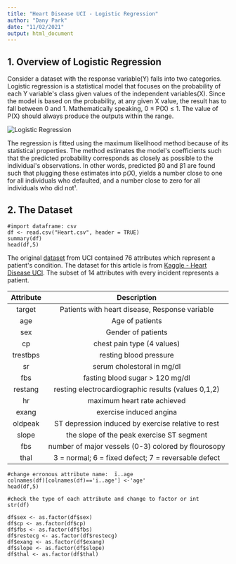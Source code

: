 ```yaml
---
title: "Heart Disease UCI - Logistic Regression"
author: "Dany Park"
date: "11/02/2021"
output: html_document
---
```


## 1. Overview of Logistic Regression
Consider a dataset with the response variable(Y) falls into two categories. Logistic regression is a statistical model that focuses on the probability of each Y variable's class given values of the independent variables(X). Since the model is based on the probability, at any given X value, the result has to fall between 0 and 1. Mathematically speaking, 0 ≤ P(X) ≤ 1. The value of P(X) should always produce the outputs within the range. 

![Logistic Regression](https://www.dotnetlovers.com/Images/LogisticRegressionFormula1020201890212AM.png)

The regression is fitted using the maximum likelihood method because of its statistical properties. The method estimates the model's coefficients such that the predicted probability corresponds as closely as possible to the individual's observations. In other words, predicted β0 and β1 are found such that plugging these estimates into p(X), yields a number close to one for all individuals who defaulted, and a number close to zero for all individuals who did not¹.

## 2. The Dataset 
```{r Importation of Data, echo =TRUE}
#import dataframe: csv
df <- read.csv("Heart.csv", header = TRUE)
summary(df)
head(df,5)
```

The original [dataset](https://archive.ics.uci.edu/ml/datasets/Heart+Disease) from UCI contained 76 attributes which represent a patient's condition. The dataset for this article is from [Kaggle - Heart Disease UCI](https://www.kaggle.com/ronitf/heart-disease-uci). The subset of 14 attributes with every incident represents a patient. 

| Attribute | Description |
| :---: | :---: |
| target | Patients with heart disease, Response variable |
| age | Age of patients |
| sex | Gender of patients |
| cp | chest pain type (4 values) |
| trestbps | resting blood pressure |
| sr | serum cholestoral in mg/dl |
| fbs | fasting blood sugar > 120 mg/dl |
| restang | resting electrocardiographic results (values 0,1,2) |
| hr | maximum heart rate achieved |
| exang | exercise induced angina |
| oldpeak | ST depression induced by exercise relative to rest |
| slope | the slope of the peak exercise ST segment |
| fbs | number of major vessels (0-3) colored by flourosopy |
| thal | 3 = normal; 6 = fixed defect; 7 = reversable defect |

```{r Dataset cleansing, echo=TRUE}
#change erronous attribute name:  ï..age
colnames(df)[colnames(df)=='ï..age'] <-'age'
head(df,5)

#check the type of each attribute and change to factor or int
str(df)

df$sex <- as.factor(df$sex)
df$cp <- as.factor(df$cp)
df$fbs <- as.factor(df$fbs)
df$restecg <- as.factor(df$restecg)
df$exang <- as.factor(df$exang)
df$slope <- as.factor(df$slope)
df$thal <- as.factor(df$thal)
```

